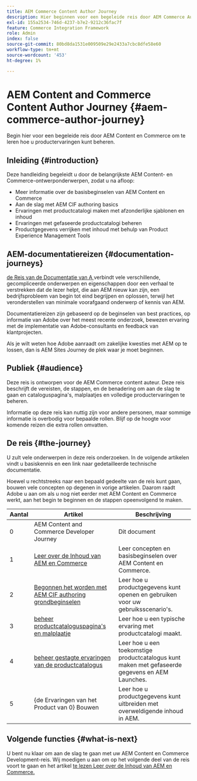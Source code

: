 ```yaml
---
title: AEM Commerce Content Author Journey
description: Hier beginnen voor een begeleide reis door AEM Commerce Authoring
exl-id: 155a2534-746d-4237-b7e2-9212c36fac7f
feature: Commerce Integration Framework
role: Admin
index: false
source-git-commit: 80bd8da1531e009509e29e2433a7cbc8dfe58e60
workflow-type: tm+mt
source-wordcount: '453'
ht-degree: 1%

---
```



# AEM Content and Commerce Content Author Journey {#aem-commerce-author-journey}

Begin hier voor een begeleide reis door AEM Content en Commerce om te leren hoe u productervaringen kunt beheren.

## Inleiding {#introduction}

Deze handleiding begeleidt u door de belangrijkste AEM Content- en Commerce-ontwerponderwerpen, zodat u na afloop:

* Meer informatie over de basisbeginselen van AEM Content en Commerce
* Aan de slag met AEM CIF authoring basics
* Ervaringen met productcatalogi maken met afzonderlijke sjablonen en inhoud
* Ervaringen met gefaseerde productcatalogi beheren
* Productgegevens verrijken met inhoud met behulp van Product Experience Management Tools

## AEM-documentatiereizen {#documentation-journeys}

[ de Reis van de Documentatie van A ](/help/journey-documentation/documentation-journeys.md) verbindt vele verschillende, gecompliceerde onderwerpen en eigenschappen door een verhaal te verstrekken dat de lezer helpt, die aan AEM nieuw kan zijn, een bedrijfsprobleem van begin tot eind begrijpen en oplossen, terwijl het veronderstellen van minimale voorafgaand onderwerp of kennis van AEM.

Documentatiereizen zijn gebaseerd op de beginselen van best practices, op informatie van Adobe over het meest recente onderzoek, bewezen ervaring met de implementatie van Adobe-consultants en feedback van klantprojecten.

Als je wilt weten hoe Adobe aanraadt om zakelijke kwesties met AEM op te lossen, dan is AEM Sites Journey de plek waar je moet beginnen.

## Publiek {#audience}

Deze reis is ontworpen voor de AEM Commerce content auteur. Deze reis beschrijft de vereisten, de stappen, en de benadering om aan de slag te gaan en cataloguspagina&#39;s, malplaatjes en volledige productervaringen te beheren.

Informatie op deze reis kan nuttig zijn voor andere personen, maar sommige informatie is overbodig voor bepaalde rollen. Blijf op de hoogte voor komende reizen die extra rollen omvatten.

## De reis {#the-journey}

U zult vele onderwerpen in deze reis onderzoeken. In de volgende artikelen vindt u basiskennis en een link naar gedetailleerde technische documentatie.

Hoewel u rechtstreeks naar een bepaald gedeelte van de reis kunt gaan, bouwen vele concepten op degenen in vorige artikelen. Daarom raadt Adobe u aan om als u nog niet eerder met AEM Content en Commerce werkt, aan het begin te beginnen en de stappen opeenvolgend te maken.

| Aantal | Artikel | Beschrijving |
|---|---|---|
| 0 | AEM Content and Commerce Developer Journey | Dit document |
| 1 | [ Leer over de Inhoud van AEM en Commerce ](/help/commerce-cloud/introduction.md) | Leer concepten en basisbeginselen over AEM Content en Commerce. |
| 2 | [ Begonnen het worden met AEM CIF authoring grondbeginselen ](getting-started.md) | Leer hoe u productgegevens kunt openen en gebruiken voor uw gebruiksscenario&#39;s. |
| 3 | [ beheer productcataloguspagina&#39;s en malplaatje ](catalog-templates.md) | Leer hoe u een typische ervaring met productcatalogi maakt. |
| 4 | [ beheer gestagte ervaringen van de productcatalogus ](staged-catalog.md) | Leer hoe u een toekomstige productcatalogus kunt maken met gefaseerde gegevens en AEM Launches. |
| 5 | {de Ervaringen van het Product van 0} Bouwen [](product-experience-management.md) | Leer hoe u productgegevens kunt uitbreiden met overweldigende inhoud in AEM. |

## Volgende functies {#what-is-next}

U bent nu klaar om aan de slag te gaan met uw AEM Content en Commerce Development-reis. Wij moedigen u aan om op het volgende deel van de reis voort te gaan en het artikel [ te lezen Leer over de Inhoud van AEM en Commerce.](/help/commerce-cloud/cif-storefront/introduction.md)
